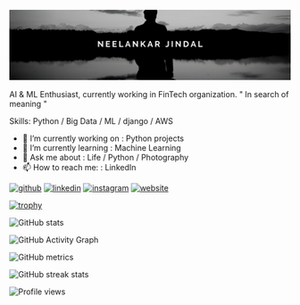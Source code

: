 ![](https://github.com/neelankar/neelankar/blob/master/profile.png)

AI & ML Enthusiast, currently working in FinTech organization.
" In search of meaning "

Skills: Python / Big Data / ML / django / AWS

- 🔭 I’m currently working on : Python projects 
- 🌱 I’m currently learning : Machine Learning 
- 💬 Ask me about : Life / Python / Photography 
- 📫 How to reach me: : LinkedIn 


[<img src='https://cdn.jsdelivr.net/npm/simple-icons@3.0.1/icons/github.svg' alt='github' height='40'>](https://github.com/neelankar)  [<img src='https://cdn.jsdelivr.net/npm/simple-icons@3.0.1/icons/linkedin.svg' alt='linkedin' height='40'>](https://www.linkedin.com/in/https://www.linkedin.com/in/neelankar-jindal-992091127//)  [<img src='https://cdn.jsdelivr.net/npm/simple-icons@3.0.1/icons/instagram.svg' alt='instagram' height='40'>](https://www.instagram.com/neelankarjindal/)  [<img src='https://cdn.jsdelivr.net/npm/simple-icons@3.0.1/icons/icloud.svg' alt='website' height='40'>](https://neelankar.home.blog)  

[![trophy](https://github-profile-trophy.vercel.app/?username=neelankar)](https://github.com/neelankar/github-profile-trophy)

![GitHub stats](https://github-readme-stats.vercel.app/api?username=neelankar&show_icons=true)  

![GitHub Activity Graph](https://activity-graph.herokuapp.com/graph?username=neelankar)  

![GitHub metrics](https://metrics.lecoq.io/neelankar)  

![GitHub streak stats](https://github-readme-streak-stats.herokuapp.com/?user=neelankar)  

![Profile views](https://gpvc.arturio.dev/neelankar)  
